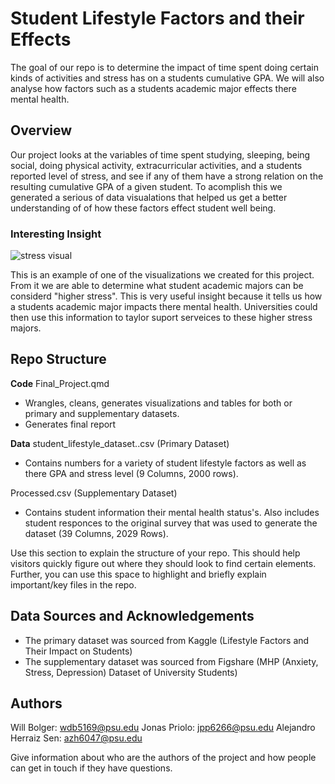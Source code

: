 # Student Lifestyle Factors and their Effects

The goal of our repo is to determine the impact of time spent doing certain kinds of activities and stress has on a students cumulative GPA. We will also analyse how factors such as a students academic major effects there mental health.


## Overview
Our project looks at the variables of time spent studying, sleeping, being social, doing physical activity, extracurricular activities, and a students reported level of stress, and see if any of them have a strong relation on the resulting cumulative GPA of a given student. To acomplish this we generated a serious of data visualations that helped us get a better understanding of of how these factors effect student well being. 


### Interesting Insight
![stress visual](https://github.com/user-attachments/assets/3531f6ae-4686-42fc-9726-0d6eab749bf6)

This is an example of one of the visualizations we created for this project. From it we are able to determine what student academic majors can be considerd "higher stress". This is very useful insight because it tells us how a students academic major impacts there mental health. Universities could then use this information to taylor suport serveices to these higher stress majors. 


## Repo Structure
**Code**
Final_Project.qmd
  - Wrangles, cleans, generates visualizations and tables for both or primary and supplementary datasets.
  - Generates final report

**Data**
student_lifestyle_dataset..csv (Primary Dataset)
  - Contains numbers for a variety of student lifestyle factors as well as there GPA and stress level (9 Columns, 2000 rows).

Processed.csv (Supplementary Dataset)
  - Contains student information their mental health status's. Also includes student responces to the original survey that was used to generate the dataset (39 Columns, 2029 Rows).

Use this section to explain the structure of your repo. This should help visitors quickly figure out where they should look to find certain elements. Further, you can use this space to highlight and briefly explain important/key files in the repo.

## Data Sources and Acknowledgements
- The primary dataset was sourced from Kaggle (Lifestyle Factors and Their Impact on Students)
- The supplementary dataset was sourced from Figshare (MHP (Anxiety, Stress, Depression) Dataset of University Students)

## Authors
Will Bolger: wdb5169@psu.edu
Jonas Priolo: jpp6266@psu.edu
Alejandro Herraiz Sen: azh6047@psu.edu

Give information about who are the authors of the project and how people can get in touch if they have questions.
